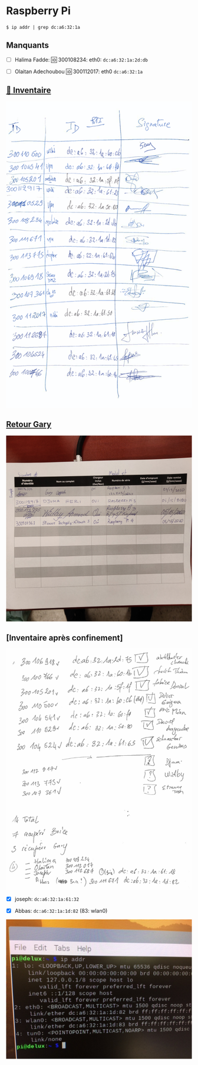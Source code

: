 # Raspberry Pi

```
$ ip addr | grep dc:a6:32:1a
```

## Manquants

- [ ] Halima Fadde: :id: 300108234: eth0: `dc:a6:32:1a:2d:db`

- [ ] Olaitan Adechoubou :id: 300112017: eth0 `dc:a6:32:1a`


## [:strawberry: Inventaire](images/19121615_50_24.pdf)
<img src="images/19121615_50_24.png" width="" heigth=""></img>

## [Retour Gary](images/IMG_20200515_145043.jpg)

<img src="images/IMG_20200515_145043.jpg" width="" heigth=""></img>

## [Inventaire après confinement]

<img src="images/20061017_13_59.png" width="" heigth=""></img>


- [x] joseph: `dc:a6:32:1a:61:32`

- [x] Abbas: `dc:a6:32:1a:1d:82` (83: wlan0)

<img src="images/IMG_1910.JPG" width="" heigth=""></img>



